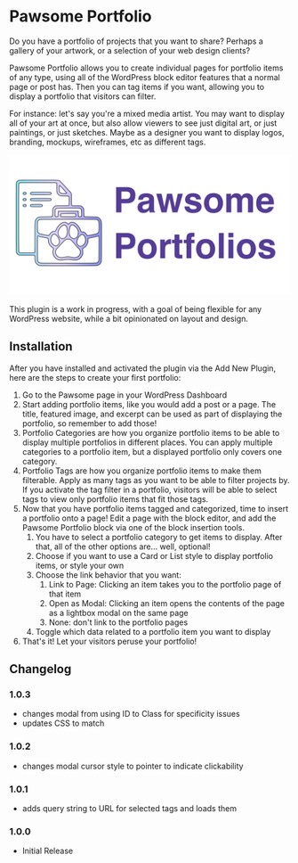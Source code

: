 # Pawsome Portfolio

Do you have a portfolio of projects that you want to share? Perhaps a gallery of your artwork, or a selection of your web design clients?

Pawsome Portfolio allows you to create individual pages for portfolio items of any type, using all of the WordPress block editor features that a normal page or post has. Then you can tag items if you want, allowing you to display a portfolio that visitors can filter.

For instance: let's say you're a mixed media artist. You may want to display all of your art at once, but also allow viewers to see just digital art, or just paintings, or just sketches. Maybe as a designer you want to display logos, branding, mockups, wireframes, etc as different tags.

![Pawsome Portfolio Logo](assets/pawsome-portfolio-banner.png "Pawsome Portfolio")

This plugin is a work in progress, with a goal of being flexible for any WordPress website, while a bit opinionated on layout and design.

## Installation

After you have installed and activated the plugin via the Add New Plugin, here are the steps to create your first portfolio:

1. Go to the Pawsome page in your WordPress Dashboard
2. Start adding portfolio items, like you would add a post or a page. The title, featured image, and excerpt can be used as part of displaying the portfolio, so remember to add those!
3. Portfolio Categories are how you organize portfolio items to be able to display multiple portfolios in different places. You can apply multiple categories to a portfolio item, but a displayed portfolio only covers one category.
4. Portfolio Tags are how you organize portfolio items to make them filterable. Apply as many tags as you want to be able to filter projects by. If you activate the tag filter in a portfolio, visitors will be able to select tags to view only portfolio items that fit those tags.
5. Now that you have portfolio items tagged and categorized, time to insert a portfolio onto a page! Edit a page with the block editor, and add the Pawsome Portfolio block via one of the block insertion tools.
   1. You have to select a portfolio category to get items to display. After that, all of the other options are... well, optional!
   2. Choose if you want to use a Card or List style to display portfolio items, or style your own
   3. Choose the link behavior that you want:
      1. Link to Page: Clicking an item takes you to the portfolio page of that item
      2. Open as Modal: Clicking an item opens the contents of the page as a lightbox modal on the same page
      3. None: don't link to the portfolio pages
   4. Toggle which data related to a portfolio item you want to display
6. That's it! Let your visitors peruse your portfolio!

## Changelog

### 1.0.3
* changes modal from using ID to Class for specificity issues
* updates CSS to match

### 1.0.2
* changes modal cursor style to pointer to indicate clickability

### 1.0.1
* adds query string to URL for selected tags and loads them

### 1.0.0
* Initial Release
